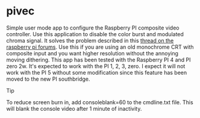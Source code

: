 # pivec
Simple user mode app to configure the Raspberry PI composite video controller. Use this application to disable the color burst and modulated chroma signal. It solves the problem described in this [thread on the raspberry pi forums](https://forums.raspberrypi.com/viewtopic.php?t=248217). Use this if you are using an old monochrome CRT with composite input and you want higher resolution without the annoying moving dithering. This app has been tested with the Raspberry PI 4 and PI zero 2w. It's expected to work with the PI 1, 2, 3, zero. I expect it will not work with the PI 5 without some modification since this feature has been moved to the new PI southbridge.

> [!TIP]
> To reduce screen burn in, add consoleblank=60 to the cmdline.txt file. This will blank the console video after 1 minute of inactivity.
